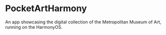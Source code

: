 # PocketArtHarmony
An app showcasing the digital collection of the Metropolitan Museum of Art, running on the HarmonyOS.
